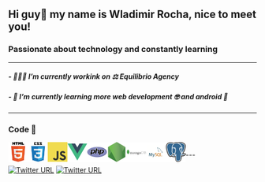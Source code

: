 ## Hi guy👋 my name is Wladimir Rocha, nice to meet you!

### Passionate about technology and constantly learning

---
##### - 👷🏽‍♂️ I’m currently workink  on ⚖ Equilibrio Agency

##### - 🌱 I’m currently learning more web development 🤓 and android 📱
---
### Code 🚀

<img align="left" alt="HTML5" width="40px" src="https://raw.githubusercontent.com/github/explore/80688e429a7d4ef2fca1e82350fe8e3517d3494d/topics/html/html.png">
<img align="left" alt="HTML5" width="40px" src="https://raw.githubusercontent.com/github/explore/80688e429a7d4ef2fca1e82350fe8e3517d3494d/topics/css/css.png">
<img align="left" alt="HTML5" width="40px" src="https://raw.githubusercontent.com/github/explore/80688e429a7d4ef2fca1e82350fe8e3517d3494d/topics/javascript/javascript.png">
<img align="left" alt="HTML5" width="40px" src="https://raw.githubusercontent.com/github/explore/80688e429a7d4ef2fca1e82350fe8e3517d3494d/topics/vue/vue.png">
<img align="left" alt="HTML5" width="40px" src="https://raw.githubusercontent.com/github/explore/80688e429a7d4ef2fca1e82350fe8e3517d3494d/topics/php/php.png">
<img align="left" alt="HTML5" width="40px" src="https://raw.githubusercontent.com/github/explore/80688e429a7d4ef2fca1e82350fe8e3517d3494d/topics/nodejs/nodejs.png">
<img align="left" alt="HTML5" width="40px" src="https://raw.githubusercontent.com/github/explore/80688e429a7d4ef2fca1e82350fe8e3517d3494d/topics/mongodb/mongodb.png">
<img align="left" alt="HTML5" width="40px" src="https://raw.githubusercontent.com/github/explore/80688e429a7d4ef2fca1e82350fe8e3517d3494d/topics/mysql/mysql.png">
<img align="left" alt="HTML5" width="40px" src="https://raw.githubusercontent.com/github/explore/80688e429a7d4ef2fca1e82350fe8e3517d3494d/topics/postgresql/postgresql.png">


<br>
---
<!-- - 👯 I’m looking to collaborate on ...
- 🤔 I’m looking for help with ...
- 💬 Ask me about ...
- 📫 How to reach me: ...
- 😄 Pronouns: ...
- ⚡ Fun fact: ... -->
<br>

[![Twitter URL](https://img.shields.io/twitter/url?color=%231da1f2&label=wldrocha&logo=twitter&style=for-the-badge&url=https%3A%2F%2Ftwitter.com%2Fwldrocha)](https://twitter.com/wldrocha)   [![Twitter URL](https://img.shields.io/twitter/url?label=wldrocha&logo=linkedin&logoColor=%230e76a8&style=for-the-badge&url=https%3A%2F%2Fwww.linkedin.com%2Fin%2Fwladimir-rocha-02494512a%2F)](https://www.linkedin.com/in/wladimir-rocha-02494512a/)

